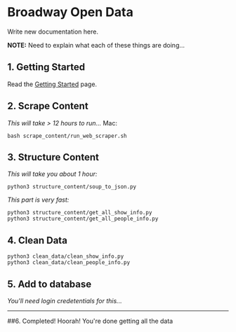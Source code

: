 # Broadway Open Data
Write new documentation here.

**NOTE:** Need to explain what each of these things are doing...

## 1. Getting Started
Read the [Getting Started](www.google.com) page.

## 2. Scrape Content
*This will take > 12 hours to run...*
Mac:
```
bash scrape_content/run_web_scraper.sh
```

## 3. Structure Content
*This will take you about 1 hour:*
```
python3 structure_content/soup_to_json.py
```
*This part is very fast:*
```
python3 structure_content/get_all_show_info.py
python3 structure_content/get_all_people_info.py
```

## 4. Clean Data
```
python3 clean_data/clean_show_info.py
python3 clean_data/clean_people_info.py
```

## 5. Add to database
_You'll need login credetentials for this..._


----

##6. Completed!
Hoorah! You're done getting all the data

